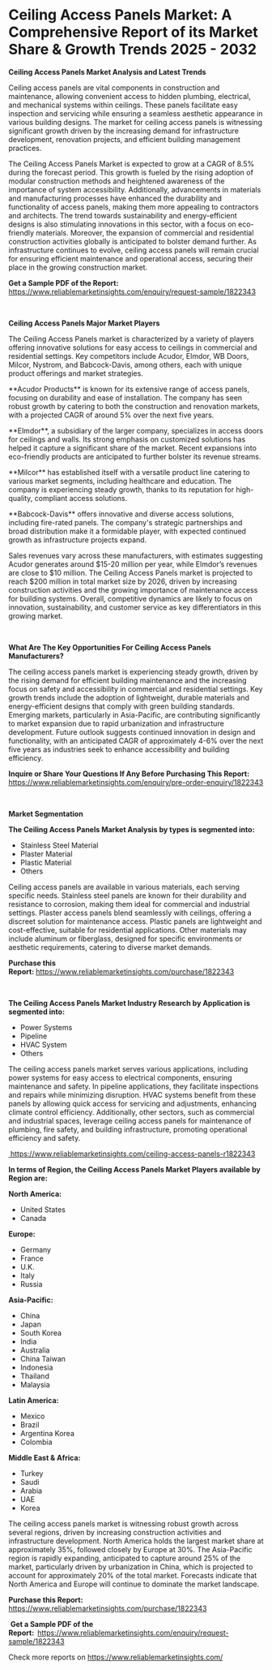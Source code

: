 <p><h1>Ceiling Access Panels Market: A Comprehensive Report of its Market Share & Growth Trends 2025 - 2032</h1></p><p><strong>Ceiling Access Panels Market Analysis and Latest Trends</strong></p>
<p><p>Ceiling access panels are vital components in construction and maintenance, allowing convenient access to hidden plumbing, electrical, and mechanical systems within ceilings. These panels facilitate easy inspection and servicing while ensuring a seamless aesthetic appearance in various building designs. The market for ceiling access panels is witnessing significant growth driven by the increasing demand for infrastructure development, renovation projects, and efficient building management practices.</p><p>The Ceiling Access Panels Market is expected to grow at a CAGR of 8.5% during the forecast period. This growth is fueled by the rising adoption of modular construction methods and heightened awareness of the importance of system accessibility. Additionally, advancements in materials and manufacturing processes have enhanced the durability and functionality of access panels, making them more appealing to contractors and architects. The trend towards sustainability and energy-efficient designs is also stimulating innovations in this sector, with a focus on eco-friendly materials. Moreover, the expansion of commercial and residential construction activities globally is anticipated to bolster demand further. As infrastructure continues to evolve, ceiling access panels will remain crucial for ensuring efficient maintenance and operational access, securing their place in the growing construction market.</p></p>
<p><strong>Get a Sample PDF of the Report:&nbsp;</strong> <a href="https://www.reliablemarketinsights.com/enquiry/request-sample/1822343?utm_campaign=3571&utm_medium=2&utm_source=Github&utm_content=ia&utm_term=09042025&utm_id=ceiling-access-panels">https://www.reliablemarketinsights.com/enquiry/request-sample/1822343</a></p>
<p>&nbsp;</p>
<p><strong>Ceiling Access Panels Major Market Players</strong></p>
<p><p>The Ceiling Access Panels market is characterized by a variety of players offering innovative solutions for easy access to ceilings in commercial and residential settings. Key competitors include Acudor, Elmdor, WB Doors, Milcor, Nystrom, and Babcock-Davis, among others, each with unique product offerings and market strategies.</p><p>**Acudor Products** is known for its extensive range of access panels, focusing on durability and ease of installation. The company has seen robust growth by catering to both the construction and renovation markets, with a projected CAGR of around 5% over the next five years.</p><p>**Elmdor**, a subsidiary of the larger company, specializes in access doors for ceilings and walls. Its strong emphasis on customized solutions has helped it capture a significant share of the market. Recent expansions into eco-friendly products are anticipated to further bolster its revenue streams.</p><p>**Milcor** has established itself with a versatile product line catering to various market segments, including healthcare and education. The company is experiencing steady growth, thanks to its reputation for high-quality, compliant access solutions.</p><p>**Babcock-Davis** offers innovative and diverse access solutions, including fire-rated panels. The company's strategic partnerships and broad distribution make it a formidable player, with expected continued growth as infrastructure projects expand.</p><p>Sales revenues vary across these manufacturers, with estimates suggesting Acudor generates around $15-20 million per year, while Elmdor’s revenues are close to $10 million. The Ceiling Access Panels market is projected to reach $200 million in total market size by 2026, driven by increasing construction activities and the growing importance of maintenance access for building systems. Overall, competitive dynamics are likely to focus on innovation, sustainability, and customer service as key differentiators in this growing market.</p></p>
<p>&nbsp;</p>
<p><strong>What Are The Key Opportunities For Ceiling Access Panels Manufacturers?</strong></p>
<p><p>The ceiling access panels market is experiencing steady growth, driven by the rising demand for efficient building maintenance and the increasing focus on safety and accessibility in commercial and residential settings. Key growth trends include the adoption of lightweight, durable materials and energy-efficient designs that comply with green building standards. Emerging markets, particularly in Asia-Pacific, are contributing significantly to market expansion due to rapid urbanization and infrastructure development. Future outlook suggests continued innovation in design and functionality, with an anticipated CAGR of approximately 4-6% over the next five years as industries seek to enhance accessibility and building efficiency.</p></p>
<p><strong>Inquire or Share Your Questions If Any Before Purchasing This Report:</strong> <a href="https://www.reliablemarketinsights.com/enquiry/pre-order-enquiry/1822343?utm_campaign=3571&utm_medium=2&utm_source=Github&utm_content=ia&utm_term=09042025&utm_id=ceiling-access-panels">https://www.reliablemarketinsights.com/enquiry/pre-order-enquiry/1822343</a></p>
<p>&nbsp;</p>
<p><strong>Market Segmentation</strong></p>
<p><strong>The Ceiling Access Panels Market Analysis by types is segmented into:</strong></p>
<p><ul><li>Stainless Steel Material</li><li>Plaster Material</li><li>Plastic Material</li><li>Others</li></ul></p>
<p><p>Ceiling access panels are available in various materials, each serving specific needs. Stainless steel panels are known for their durability and resistance to corrosion, making them ideal for commercial and industrial settings. Plaster access panels blend seamlessly with ceilings, offering a discreet solution for maintenance access. Plastic panels are lightweight and cost-effective, suitable for residential applications. Other materials may include aluminum or fiberglass, designed for specific environments or aesthetic requirements, catering to diverse market demands.</p></p>
<p><strong>Purchase this Report:&nbsp;</strong><a href="https://www.reliablemarketinsights.com/purchase/1822343?utm_campaign=3571&utm_medium=2&utm_source=Github&utm_content=ia&utm_term=09042025&utm_id=ceiling-access-panels">https://www.reliablemarketinsights.com/purchase/1822343</a></p>
<p>&nbsp;</p>
<p><strong>The Ceiling Access Panels Market Industry Research by Application is segmented into:</strong></p>
<p><ul><li>Power Systems</li><li>Pipeline</li><li>HVAC System</li><li>Others</li></ul></p>
<p><p>The ceiling access panels market serves various applications, including power systems for easy access to electrical components, ensuring maintenance and safety. In pipeline applications, they facilitate inspections and repairs while minimizing disruption. HVAC systems benefit from these panels by allowing quick access for servicing and adjustments, enhancing climate control efficiency. Additionally, other sectors, such as commercial and industrial spaces, leverage ceiling access panels for maintenance of plumbing, fire safety, and building infrastructure, promoting operational efficiency and safety.</p></p>
<p><a href="https://www.reliablemarketinsights.com/ceiling-access-panels-r1822343?utm_campaign=3571&utm_medium=2&utm_source=Github&utm_content=ia&utm_term=09042025&utm_id=ceiling-access-panels">&nbsp;https://www.reliablemarketinsights.com/ceiling-access-panels-r1822343</a></p>
<p><strong>In terms of Region, the Ceiling Access Panels Market Players available by Region are:</strong></p>
<p>
    <p> <strong> North America: </strong>
        <ul>
            <li>United States</li>
            <li>Canada</li>
        </ul>
        </p> 
    <p> <strong> Europe: </strong>
        <ul>
            <li>Germany</li>
            <li>France</li>
            <li>U.K.</li>
            <li>Italy</li>
            <li>Russia</li>
        </ul>
        </p> 
    <p> <strong> Asia-Pacific: </strong>
        <ul>
            <li>China</li>
            <li>Japan</li>
            <li>South Korea</li>
            <li>India</li>
            <li>Australia</li>
            <li>China Taiwan</li>
            <li>Indonesia</li>
            <li>Thailand</li>
            <li>Malaysia</li>
        </ul>
        </p> 
    <p> <strong> Latin America: </strong>
        <ul>
            <li>Mexico</li>
            <li>Brazil</li>
            <li>Argentina Korea</li>
            <li>Colombia</li>
        </ul>
        </p> 
    <p> <strong> Middle East & Africa: </strong>
        <ul>
            <li>Turkey</li>
            <li>Saudi</li>
            <li>Arabia</li>
            <li>UAE</li>
            <li>Korea</li>
        </ul>
    </p>
    </p>
<p><p>The ceiling access panels market is witnessing robust growth across several regions, driven by increasing construction activities and infrastructure development. North America holds the largest market share at approximately 35%, followed closely by Europe at 30%. The Asia-Pacific region is rapidly expanding, anticipated to capture around 25% of the market, particularly driven by urbanization in China, which is projected to account for approximately 20% of the total market. Forecasts indicate that North America and Europe will continue to dominate the market landscape.</p></p>
<p><strong>Purchase this Report: </strong><a href="https://www.reliablemarketinsights.com/purchase/1822343?utm_campaign=3571&utm_medium=2&utm_source=Github&utm_content=ia&utm_term=09042025&utm_id=ceiling-access-panels">https://www.reliablemarketinsights.com/purchase/1822343</a></p>
<p>&nbsp;<strong>Get a Sample PDF of the Report:&nbsp;&nbsp;</strong><a href="https://www.reliablemarketinsights.com/enquiry/request-sample/1822343?utm_campaign=3571&utm_medium=2&utm_source=Github&utm_content=ia&utm_term=09042025&utm_id=ceiling-access-panels">https://www.reliablemarketinsights.com/enquiry/request-sample/1822343</a></p>
<p><strong></strong></p>
<p>Check more reports on <a href="https://www.reliablemarketinsights.com/?utm_campaign=3571&utm_medium=2&utm_source=Github&utm_content=ia&utm_term=09042025&utm_id=ceiling-access-panels">https://www.reliablemarketinsights.com/</a></p>